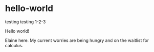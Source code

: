 # hello-world
testing testing 1-2-3

Hello world!

Elaine here. My current worries are being hungry and on the waitlist for calculus.

